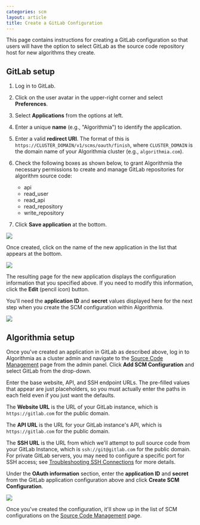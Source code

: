 ```yaml
---
categories: scm
layout: article
title: Create a GitLab Configuration
---
```


This page contains instructions for creating a GitLab configuration so that users will have the option to select GitLab as the source code repository host for new algorithms they create.

## GitLab setup

1.  Log in to GitLab.
2.  Click on the user avatar in the upper-right corner and select **Preferences**.
3.  Select **Applications** from the options at left.
4.  Enter a unique **name** (e.g., "Algorithmia") to identify the application.
5.  Enter a valid **redirect URI**. The format of this is `https://CLUSTER_DOMAIN/v1/scms/oauth/finish`, where `CLUSTER_DOMAIN` is the domain name of your Algorithmia cluster (e.g., `algorithmia.com`).
6.  Check the following boxes as shown below, to grant Algorithmia the necessary permissions to create and manage GitLab repositories for algorithm source code:

    *   api
    *   read_user
    *   read_api
    *   read_repository
    *   write_repository
7.  Click **Save application** at the bottom.

![]({{site.url}}/images/post_images/algo-images-admin/algo-1620851257014.png)

Once created, click on the name of the new application in the list that appears at the bottom.

![]({{site.url}}/images/post_images/algo-images-admin/algo-1620852145461.png)

The resulting page for the new application displays the configuration information that you specified above. If you need to modify this information, click the **Edit** (pencil icon) button.

You'll need the **application ID** and **secret** values <span style="font-family: inherit; font-size: 1em;">displayed here for the next step when you create the SCM configuration within Algorithmia.</span>

![]({{site.url}}/images/post_images/algo-images-admin/algo-1620852231460.png)

## Algorithmia setup

Once you've created an application in GitLab as described above, log in to Algorithmia as a cluster admin and navigate to the [Source Code Management](/administration/admin-panel/source-code-management) page from the admin panel. Click **Add SCM Configuration** and select GitLab from the drop-down.

Enter the base website, API, and SSH endpoint URLs. The pre-filled values that appear are just placeholders, so you must actually enter the paths in each field even if you just want the defaults.

The **Website URL** is the URL of your GitLab instance, which is `https://gitlab.com` for the public domain.

The **API URL** is the URL for your GitLab instance's API, which is `https://gitlab.com` for the public domain.

The **SSH URL** is the URL from which we'll attempt to pull source code from your GitLab Instance, which is `ssh://git@gitlab.com` for the public domain. For private GitLab servers, you may need to configure a specific port for SSH access; see [Troubleshooting SSH Connections](https://docs.gitlab.com/ee/ssh/#troubleshooting-ssh-connections) for more details.

Under the **OAuth information** section, enter the **application ID** and **secret** from the GitLab application configuration above and click **Create SCM Configuration**.

![]({{site.url}}/images/post_images/algo-images-admin/algo-1621526819361.png)

Once you've created the configuration, it'll show up in the list of SCM configurations on the [Source Code Management](/administration/admin-panel/source-code-management) page.